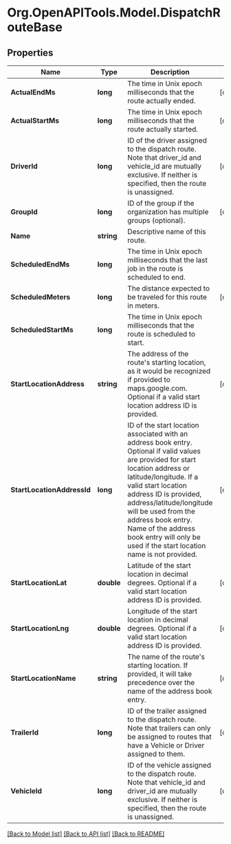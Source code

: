# Org.OpenAPITools.Model.DispatchRouteBase
## Properties

Name | Type | Description | Notes
------------ | ------------- | ------------- | -------------
**ActualEndMs** | **long** | The time in Unix epoch milliseconds that the route actually ended. | [optional] 
**ActualStartMs** | **long** | The time in Unix epoch milliseconds that the route actually started. | [optional] 
**DriverId** | **long** | ID of the driver assigned to the dispatch route. Note that driver_id and vehicle_id are mutually exclusive. If neither is specified, then the route is unassigned. | [optional] 
**GroupId** | **long** | ID of the group if the organization has multiple groups (optional). | [optional] 
**Name** | **string** | Descriptive name of this route. | 
**ScheduledEndMs** | **long** | The time in Unix epoch milliseconds that the last job in the route is scheduled to end. | 
**ScheduledMeters** | **long** | The distance expected to be traveled for this route in meters. | [optional] 
**ScheduledStartMs** | **long** | The time in Unix epoch milliseconds that the route is scheduled to start. | 
**StartLocationAddress** | **string** | The address of the route&#39;s starting location, as it would be recognized if provided to maps.google.com. Optional if a valid start location address ID is provided. | [optional] 
**StartLocationAddressId** | **long** | ID of the start location associated with an address book entry. Optional if valid values are provided for start location address or latitude/longitude. If a valid start location address ID is provided, address/latitude/longitude will be used from the address book entry. Name of the address book entry will only be used if the start location name is not provided. | [optional] 
**StartLocationLat** | **double** | Latitude of the start location in decimal degrees. Optional if a valid start location address ID is provided. | [optional] 
**StartLocationLng** | **double** | Longitude of the start location in decimal degrees. Optional if a valid start location address ID is provided. | [optional] 
**StartLocationName** | **string** | The name of the route&#39;s starting location. If provided, it will take precedence over the name of the address book entry. | [optional] 
**TrailerId** | **long** | ID of the trailer assigned to the dispatch route. Note that trailers can only be assigned to routes that have a Vehicle or Driver assigned to them. | [optional] 
**VehicleId** | **long** | ID of the vehicle assigned to the dispatch route. Note that vehicle_id and driver_id are mutually exclusive. If neither is specified, then the route is unassigned. | [optional] 

[[Back to Model list]](../README.md#documentation-for-models) [[Back to API list]](../README.md#documentation-for-api-endpoints) [[Back to README]](../README.md)

